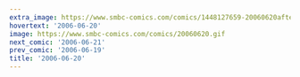 ```yaml
---
extra_image: https://www.smbc-comics.com/comics/1448127659-20060620after.png
hovertext: '2006-06-20'
image: https://www.smbc-comics.com/comics/20060620.gif
next_comic: '2006-06-21'
prev_comic: '2006-06-19'
title: '2006-06-20'
---
```


